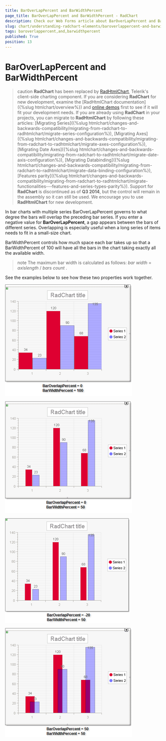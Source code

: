 ```yaml
---
title: BarOverLapPercent and BarWidthPercent
page_title: BarOverLapPercent and BarWidthPercent - RadChart
description: Check our Web Forms article about BarOverLapPercent and BarWidthPercent.
slug: chart/understanding-radchart-elements/baroverlappercent-and-barwidthpercent
tags: baroverlappercent,and,barwidthpercent
published: True
position: 13
---
```


# BarOverLapPercent and BarWidthPercent

>caution  **RadChart** has been replaced by [RadHtmlChart](https://www.telerik.com/products/aspnet-ajax/html-chart.aspx), Telerik's client-side charting component. If you are considering **RadChart** for new development, examine the [RadHtmlChart documentation]({%slug htmlchart/overview%}) and [online demos](https://demos.telerik.com/aspnet-ajax/htmlchart/examples/overview/defaultcs.aspx) first to see if it will fit your development needs. If you are already using **RadChart** in your projects, you can migrate to **RadHtmlChart** by following these articles: [Migrating Series]({%slug htmlchart/changes-and-backwards-compatibility/migrating-from-radchart-to-radhtmlchart/migrate-series-configuration%}), [Migrating Axes]({%slug htmlchart/changes-and-backwards-compatibility/migrating-from-radchart-to-radhtmlchart/migrate-axes-configuration%}), [Migrating Date Axes]({%slug htmlchart/changes-and-backwards-compatibility/migrating-from-radchart-to-radhtmlchart/migrate-date-axis-configuration%}), [Migrating Databinding]({%slug htmlchart/changes-and-backwards-compatibility/migrating-from-radchart-to-radhtmlchart/migrate-data-binding-configuration%}), [Features parity]({%slug htmlchart/changes-and-backwards-compatibility/migrating-from-radchart-to-radhtmlchart/migrate-functionalities---features-and-series-types-parity%}). Support for **RadChart** is discontinued as of **Q3 2014**, but the control will remain in the assembly so it can still be used. We encourage you to use **RadHtmlChart** for new development.

In bar charts with multiple series BarOverLapPercent governs to what degree the bars will overlap the preceding bar series. If you enter a negative value for **BarOverLapPercent**, a gap appears between the bars of different series. Overlapping is especially useful when a long series of items needs to fit in a small-size chart.

BarWidthPercent controls how much space each bar takes up so that a BarWidthPercent of 100 will have all the bars in the chart taking exactly all the available width.

>note The maximum bar width is calculated as follows: *bar width* = *axislength* / *bars*  *count* .

See the examples below to see how these two properties work together.

![](images/radchart-understandingelements021.png)

![](images/radchart-understandingelements022.png)

![](images/radchart-understandingelements023.png)

![](images/radchart-understandingelements024.png)
